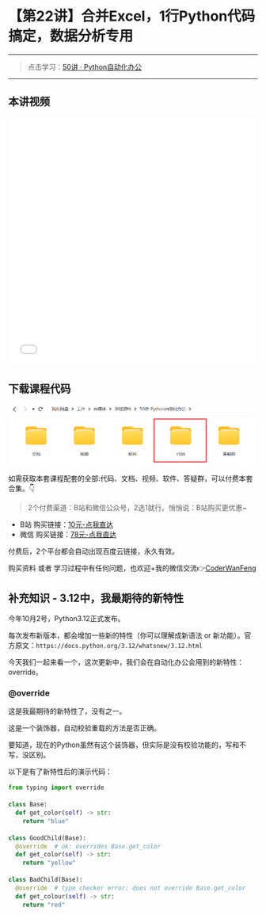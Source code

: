# 【第22讲】合并Excel，1行Python代码搞定，数据分析专用

------
> 点击学习：[50讲 · Python自动化办公](https://mp.weixin.qq.com/s/tKlzVee4kmJk4dGfKvVnFQ)
------



## 本讲视频

<iframe src="//player.bilibili.com/player.html?bvid=BV1Th4y1Y7kd" scrolling="no" border="0" frameborder="no" framespacing="0" allowfullscreen="true" width=100%, height=500> </iframe>


## 下载课程代码

![](../docs/imgs/common/code.png)




如需获取本套课程配套的全部:代码、文档、视频、软件、答疑群，可以付费本套合集。👇

> 2个付费渠道：B站和微信公众号，2选1就行。悄悄说：B站购买更优惠~


- B站 购买链接：[10元-点我直达](https://mp.weixin.qq.com/s/J47pgSQBwKQxfT0mBBlvSA)
- 微信 购买链接：[78元-点我直达](https://mp.weixin.qq.com/s/tKlzVee4kmJk4dGfKvVnFQ)

付费后，2个平台都会自动出现百度云链接，永久有效。

购买资料 或者 学习过程中有任何问题，也欢迎+我的微信交流👉[CoderWanFeng](https://mp.weixin.qq.com/s/B1V6KeXc7IOEB8DgXLWv3g)


## 补充知识 - 3.12中，我最期待的新特性

今年10月2号，Python3.12正式发布。

每次发布新版本，都会增加一些新的特性（你可以理解成新语法 or 新功能）。官方原文：``https://docs.python.org/3.12/whatsnew/3.12.html``


今天我们一起来看一个，这次更新中，我们会在自动化办公会用到的新特性：override。

### @override

这是我最期待的新特性了，没有之一。

这是一个装饰器，自动校验重载的方法是否正确。

要知道，现在的Python虽然有这个装饰器，但实际是没有校验功能的，写和不写，没区别。

以下是有了新特性后的演示代码：

```python
from typing import override

class Base:
  def get_color(self) -> str:
    return "blue"

class GoodChild(Base):
  @override  # ok: overrides Base.get_color
  def get_color(self) -> str:
    return "yellow"

class BadChild(Base):
  @override  # type checker error: does not override Base.get_color
  def get_colour(self) -> str:
    return "red"
```


